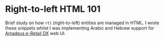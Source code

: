 # Right-to-left HTML 101

Brief study on how `rtl` (right-to-left) entities are managed in HTML. I wrote these snippets whilst I was implementing Arabic and Hebrew support for [Amadeus e-Retail DX](http://www.amadeus.com/web/amadeus/en_1A-corporate/Airlines/Airline-Systems/Digital-and-Direct-Retailing-Systems/Retailing-User-Interfaces/Amadeus-e-Retail/1400000043062-Solution_C-AMAD_ProductDetailPpal-1319637765587) web UI.
